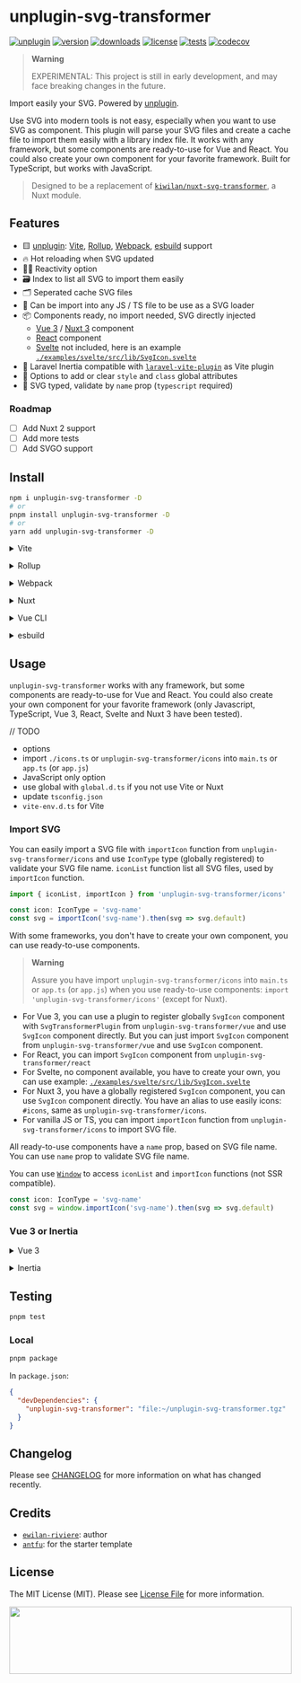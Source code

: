 # unplugin-svg-transformer

<!-- ![Banner with printer shop picture in background and Typescriptable Laravel title](docs/banner.jpg) -->

[![unplugin][unplugin-version-src]][unplugin-version-href]
[![version][version-src]][version-href]
[![downloads][downloads-src]][downloads-href]
[![license][license-src]][license-href]
[![tests][tests-src]][tests-href]
[![codecov][codecov-src]][codecov-href]

> **Warning**
>
> EXPERIMENTAL: This project is still in early development, and may face breaking changes in the future.

Import easily your SVG. Powered by [unplugin](https://github.com/unjs/unplugin).

Use SVG into modern tools is not easy, especially when you want to use SVG as component. This plugin will parse your SVG files and create a cache file to import them easily with a library index file. It works with any framework, but some components are ready-to-use for Vue and React. You could also create your own component for your favorite framework. Built for TypeScript, but works with JavaScript.

> Designed to be a replacement of [`kiwilan/nuxt-svg-transformer`](https://github.com/kiwilan/nuxt-svg-transformer), a Nuxt module.

## Features

- 🟨 [unplugin](https://github.com/unjs/unplugin): [Vite](https://vitejs.dev/), [Rollup](https://rollupjs.org/guide/en/), [Webpack](https://webpack.js.org/), [esbuild](https://esbuild.github.io/) support
- 🔥 Hot reloading when SVG updated
- 🤙🏻 Reactivity option
- 🗃️ Index to list all SVG to import them easily
- 🗂 Seperated cache SVG files
- 🚚 Can be import into any JS / TS file to be use as a SVG loader
- 📦 Components ready, no import needed, SVG directly injected
  - [Vue 3](https://vuejs.org/) / [Nuxt 3](https://nuxt.com) component
  - [React](https://react.dev/) component
  - [Svelte](https://svelte.dev/) not included, here is an example [`./examples/svelte/src/lib/SvgIcon.svelte`](./examples/svelte/src/lib/SvgIcon.svelte)
- 🐘 Laravel Inertia compatible with [`laravel-vite-plugin`](https://github.com/laravel/vite-plugin) as Vite plugin
- 🎨 Options to add or clear `style` and `class` global attributes
- 🦾 SVG typed, validate by `name` prop (`typescript` required)

### Roadmap

- [ ] Add Nuxt 2 support
- [ ] Add more tests
- [ ] Add SVGO support

## Install

```bash
npm i unplugin-svg-transformer -D
# or
pnpm install unplugin-svg-transformer -D
# or
yarn add unplugin-svg-transformer -D
```

<details>
<summary>Vite</summary><br>

```ts
// vite.config.ts
import svgTransformer from 'unplugin-svg-transformer/vite'

export default defineConfig({
  plugins: [
    SvgTransformer({
      /* options */
    }),
  ],
})
```

Examples:

- [`examples/vue3`](./examples/vue3)
- [`examples/react`](./examples/react)
- [`examples/svelte`](./examples/svelte)

<br></details>

<details>
<summary>Rollup</summary><br>

```ts
// rollup.config.js
import svgTransformer from 'unplugin-svg-transformer/rollup'

export default {
  plugins: [
    svgTransformer({
      /* options */
    }),
  ],
}
```

<br></details>

<details>
<summary>Webpack</summary><br>

```ts
// webpack.config.js
module.exports = {
  /* ... */
  plugins: [
    require('unplugin-svg-transformer/webpack')({
      /* options */
    }),
  ],
}
```

<br></details>

<details>
<summary>Nuxt</summary><br>

```ts
// nuxt.config.ts
export default defineNuxtConfig({
  buildModules: [
    'unplugin-svg-transformer/nuxt', // https://github.com/kiwilan/unplugin-svg-transformer
  ],
  svgTransformer: {
    /* options */
  },
})
```

> This module works for Nuxt 3 only

Example: [`examples/nuxt3`](./examples/nuxt3)

<br></details>

<details>
<summary>Vue CLI</summary><br>

```ts
// vue.config.js
module.exports = {
  configureWebpack: {
    plugins: [
      require('unplugin-svg-transformer/webpack')({
        /* options */
      }),
    ],
  },
}
```

<br></details>

<details>
<summary>esbuild</summary><br>

```ts
// esbuild.config.js
import { build } from 'esbuild'
import svgTransformer from 'unplugin-svg-transformer/esbuild'

build({
  plugins: [svgTransformer()],
})
```

<br></details>

## Usage

`unplugin-svg-transformer` works with any framework, but some components are ready-to-use for Vue and React. You could also create your own component for your favorite framework (only Javascript, TypeScript, Vue 3, React, Svelte and Nuxt 3 have been tested).

// TODO

- options
- import `./icons.ts` or `unplugin-svg-transformer/icons` into `main.ts` or `app.ts` (or `app.js`)
- JavaScript only option
- use global with `global.d.ts` if you not use Vite or Nuxt
- update `tsconfig.json`
- `vite-env.d.ts` for Vite

### Import SVG

You can easily import a SVG file with `importIcon` function from `unplugin-svg-transformer/icons` and use `IconType` type (globally registered) to validate your SVG file name. `iconList` function list all SVG files, used by `importIcon` function.

```ts
import { iconList, importIcon } from 'unplugin-svg-transformer/icons'

const icon: IconType = 'svg-name'
const svg = importIcon('svg-name').then(svg => svg.default)
```

With some frameworks, you don't have to create your own component, you can use ready-to-use components.

> **Warning**
>
> Assure you have import `unplugin-svg-transformer/icons` into `main.ts` or `app.ts` (or `app.js`) when you use ready-to-use components: `import 'unplugin-svg-transformer/icons'` (except for Nuxt).

- For Vue 3, you can use a plugin to register globally `SvgIcon` component with `SvgTransformerPlugin` from `unplugin-svg-transformer/vue` and use `SvgIcon` component directly. But you can just import `SvgIcon` component from `unplugin-svg-transformer/vue` and use `SvgIcon` component.
- For React, you can import `SvgIcon` component from `unplugin-svg-transformer/react`
- For Svelte, no component available, you have to create your own, you can use example: [`./examples/svelte/src/lib/SvgIcon.svelte`](./examples/svelte/src/lib/SvgIcon.svelte)
- For Nuxt 3, you have a globally registered `SvgIcon` component, you can use `SvgIcon` component directly. You have an alias to use easily icons: `#icons`, same as `unplugin-svg-transformer/icons`.
- For vanilla JS or TS, you can import `importIcon` function from `unplugin-svg-transformer/icons` to import SVG file.

All ready-to-use components have a `name` prop, based on SVG file name. You can use `name` prop to validate SVG file name.

You can use [`Window`](https://developer.mozilla.org/en-US/docs/Web/API/Window) to access `iconList` and `importIcon` functions (not SSR compatible).

```ts
const icon: IconType = 'svg-name'
const svg = window.importIcon('svg-name').then(svg => svg.default)
```

### Vue 3 or Inertia

<details>
<summary>Vue 3</summary><br>

```diff
// main.ts
import { createApp } from "vue";
import App from "./App.vue";
+import { SvgTransformerPlugin } from 'unplugin-svg-transformer/vue'
+import "unplugin-svg-transformer/icons";

createApp(App)
+ .use(SvgTransformerPlugin)
  .mount("#app");
```

<br></details>

<details>
<summary>Inertia</summary><br>

Example here with Laravel Jetstream,

> **Note**
>
> This example use Vue 3, but it works with React or Svelte.

To use TypeScript, update `vite.config.js` to `vite.config.ts` and just add `unplugin-svg-transformer/vite` to `plugins` array.

> **Warning**
>
> Don't forget to replace `resources/js/app.js` to `resources/js/app.ts` into `laravel-vite-plugin` options.

```diff
import { defineConfig } from "vite";
import laravel from "laravel-vite-plugin";
import vue from "@vitejs/plugin-vue";
+import svgTransformer from "unplugin-svg-transformer/vite";

export default defineConfig({
  resolve: {
    alias: {
      "@": "/resources/js",
      "~": "/",
    },
  },
  plugins: [
    laravel({
+     input: ["resources/js/app.ts"],
      ssr: "resources/js/ssr.js",
      refresh: true,
    }),
    vue({
      template: {
        transformAssetUrls: {
          base: null,
          includeAbsolute: false,
        },
      },
    }),
+   svgTransformer({
+     iconsDir: "./resources/js/Svg",
+     libraryDir: "./resources/js",
+   }),
  ],
});
```

Just replace `app.js` to `app.ts` into `resources/js`.

```diff
// app.ts
import type { DefineComponent } from "vue";
import { createApp, h } from "vue";
import { createInertiaApp } from "@inertiajs/vue3";
import { resolvePageComponent } from "laravel-vite-plugin/inertia-helpers";
+import { SvgTransformerPlugin } from "unplugin-svg-transformer/vue";
+import 'unplugin-svg-transformer/icons'

createInertiaApp({
  title: (title) => `${title} - App Name`,
  resolve: (name) =>
    resolvePageComponent(
      `./Pages/${name}.vue`,
      import.meta.glob("./Pages/**/*.vue")
    ) as Promise<DefineComponent>,
  setup({ el, App, props, plugin }) {
    const pinia = createPinia();
    const app = createApp({ render: () => h(App, props) })
      .use(plugin)
+     .use(SvgTransformerPlugin);

    app.mount(el);
  },
});
```

And you can use globally registered `SvgIcon` component.

```vue
<template>
  <div>
    <SvgIcon name="svg-name" />
  </div>
</template>
```

<br></details>

## Testing

```bash
pnpm test
```

### Local

```bash
pnpm package
```

In `package.json`:

```json
{
  "devDependencies": {
    "unplugin-svg-transformer": "file:~/unplugin-svg-transformer.tgz"
  }
}
```

## Changelog

Please see [CHANGELOG](CHANGELOG.md) for more information on what has changed recently.

## Credits

- [`ewilan-riviere`](https://github.com/ewilan-riviere): author
- [`antfu`](https://github.com/antfu/unplugin-starter): for the starter template

## License

The MIT License (MIT). Please see [License File](LICENSE.md) for more information.

[<img src="https://user-images.githubusercontent.com/48261459/201463225-0a5a084e-df15-4b11-b1d2-40fafd3555cf.svg" height="120rem" width="100%" />](https://github.com/kiwilan)

[unplugin-version-src]: https://img.shields.io/static/v1?style=flat-square&label=unplugin&message=v1.3&color=F0DB4F&labelColor=18181B
[unplugin-version-href]: https://github.com/unjs/unplugin
[version-src]: https://img.shields.io/npm/v/unplugin-svg-transformer.svg?style=flat-square&color=F0DB4F&labelColor=18181b
[version-href]: https://www.npmjs.com/package/unplugin-svg-transformer
[downloads-src]: https://img.shields.io/npm/dm/unplugin-svg-transformer?style=flat-square&colorA=18181B&colorB=F0DB4F
[downloads-href]: https://npmjs.com/package/unplugin-svg-transformer
[license-src]: https://img.shields.io/github/license/kiwilan/unplugin-svg-transformer.svg?style=flat-square&colorA=18181B&colorB=F0DB4F
[license-href]: https://github.com/kiwilan/unplugin-svg-transformer/blob/main/README.md
[tests-src]: https://img.shields.io/github/actions/workflow/status/kiwilan/unplugin-svg-transformer/ci.yml?branch=main&label=tests&style=flat-square&colorA=18181B
[tests-href]: https://github.com/kiwilan/unplugin-svg-transformer/actions/workflows/ci.yml
[codecov-src]: https://codecov.io/gh/kiwilan/unplugin-svg-transformer/branch/main/graph/badge.svg?token=epJribIFGR
[codecov-href]: https://codecov.io/gh/kiwilan/unplugin-svg-transformer
